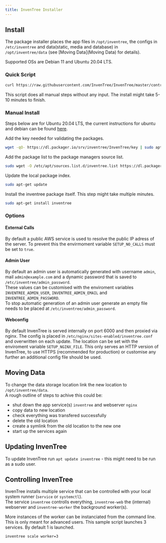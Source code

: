 ```yaml
---
title: InvenTree Installer
---
```


## Install
The package installer places the app files in `/opt/inventree`, the configs in `/etc/inventree` and data(static, media and database) in `/opt/inventree/data` (see [Moving Data](Moving Data) for details).

Supported OSs are Debian 11 and Ubuntu 20.04 LTS.

### Quick Script

```bash
curl https://raw.githubusercontent.com/InvenTree/InvenTree/master/contrib/install.sh | sudo sh
```

This script does all manual steps without any input. The install might take 5-10 minutes to finish.

### Manual Install

Steps below are for Ubuntu 20.04 LTS, the current instructions for ubuntu and debian can be found [here](https://packager.io/gh/inventree/InvenTree).

Add the key needed for validating the packages.
```bash
wget -qO- https://dl.packager.io/srv/inventree/InvenTree/key | sudo apt-key add -
```

Add the package list to the package managers source list.
```bash
sudo wget -O /etc/apt/sources.list.d/inventree.list https://dl.packager.io/srv/inventree/InvenTree/stable/installer/ubuntu/20.04.repo
```

Update the local package index.
```bash
sudo apt-get update
```

Install the inventree package itself. This step might take multiple minutes.
```bash
sudo apt-get install inventree
```

### Options

#### External Calls
By default a public AWS service is used to resolve the public IP adress of the server. To prevent this the envirmoment variable `SETUP_NO_CALLS` must be set to `true`.

#### Admin User
By default an admin user is automatically generated with username `admin`, mail `admin@example.com` and a dynamic password that is saved to `/etc/inventree/admin_password`.  
These values can be customised with the enviroment variables `INVENTREE_ADMIN_USER`, `INVENTREE_ADMIN_EMAIL` and `INVENTREE_ADMIN_PASSWORD`.  
To stop automatic generation of an admin user generate an empty file needs to be placed at `/etc/inventree/admin_password`.

#### Webconfig
By default InvenTree is served internally on port 6000 and then proxied via nginx. The config is placed in `/etc/nginx/sites-enabled/inventree.conf` and overwritten on each update. The location can be set with the enviroment variable `SETUP_NGINX_FILE`.
This only serves an HTTP version of InvenTree, to use HTTPS (recommended for production) or customise any further an additional config file should be used.

## Moving Data
To change the data storage location link the new location to `/opt/inventree/data`.  
A rough outline of steps to achive this could be:
- shut down the app service(s) `inventree` and webserver `nginx`
- copy data to new location
- check everything was transfered successfully
- delete the old location
- create a symlink from the old location to the new one
- start up the services again

## Updating InvenTree

To update InvenTree run `apt update inventree` - this might need to be run as a sudo user.

## Controlling InvenTree

InvenTree installs multiple service that can be controlled with your local system runner (`service` or `systemctl`).  
The service `inventree` controlls everything, `inventree-web` the (internal) webserver and `inventree-worker` the background worker(s).

More instances of the worker can be instanciated from the command line. This is only meant for advanced users.
This sample script launches 3 services. By default 1 is launched.
```bash
inventree scale worker=3
```
